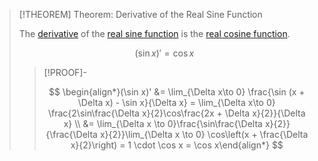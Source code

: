 >[!THEOREM] Theorem: Derivative of the Real Sine Function
>
>The [derivative](../../Differentiability.md) of the [real sine function](Real%20Sine%20Function.md) is the [real cosine function](../Real%20Cosine%20Function/Real%20Cosine%20Function.md).
>
>$$
>(\sin x)' = \cos x
>$$
>
>>[!PROOF]-
>>
>>$$
>>\begin{align*}(\sin x)'  &= \lim_{\Delta x\to 0} \frac{\sin (x + \Delta x) - \sin x}{\Delta x} = \lim_{\Delta x\to 0} \frac{2\sin\frac{\Delta x}{2}\cos\frac{2x + \Delta x}{2}}{\Delta x} \\ &= \lim_{\Delta x \to 0}\frac{\sin\frac{\Delta x}{2}}{\frac{\Delta x}{2}}\lim_{\Delta x \to 0} \cos\left(x + \frac{\Delta x}{2}\right) = 1 \cdot \cos x = \cos x\end{align*}
>>$$
>>
>